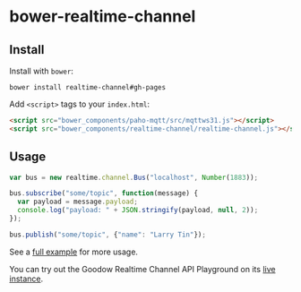 bower-realtime-channel
======================

## Install

Install with `bower`:

```shell
bower install realtime-channel#gh-pages
```

Add `<script>` tags to your `index.html`:

```html
<script src="bower_components/paho-mqtt/src/mqttws31.js"></script>
<script src="bower_components/realtime-channel/realtime-channel.js"></script>
```

## Usage
```javascript
var bus = new realtime.channel.Bus("localhost", Number(1883));

bus.subscribe("some/topic", function(message) {
  var payload = message.payload;
  console.log("payload: " + JSON.stringify(payload, null, 2));
});

bus.publish("some/topic", {"name": "Larry Tin"});
```
See a [full example](https://github.com/goodow/bower-realtime-channel/blob/gh-pages/index.html) for more usage.

You can try out the Goodow Realtime Channel API Playground on its [live instance](http://goodow.github.io/bower-realtime-channel/).
